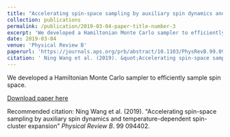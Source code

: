 ```yaml
---
title: "Accelerating spin-space sampling by auxiliary spin dynamics and temperature-dependent spin-cluster expansion"
collection: publications
permalink: /publication/2019-03-04-paper-title-number-3
excerpt: 'We developed a Hamiltonian Monte Carlo sampler to efficiently sample spin space.'
date: 2019-03-04
venue: 'Physical Review B'
paperurl: 'https://journals.aps.org/prb/abstract/10.1103/PhysRevB.99.094402'
citation: ' Ning Wang et al. (2019). &quot;Accelerating spin-space sampling by auxiliary spin dynamics and temperature-dependent spin-cluster expansion&quot; <i>Physical Review B</i>. 99 094402.'
---
```

We developed a Hamiltonian Monte Carlo sampler to efficiently sample spin space.

[Download paper here](https://journals.aps.org/prb/abstract/10.1103/PhysRevB.99.094402)

Recommended citation:  Ning Wang et al. (2019). "Accelerating spin-space sampling by auxiliary spin dynamics and temperature-dependent spin-cluster expansion" <i>Physical Review B</i>. 99 094402.